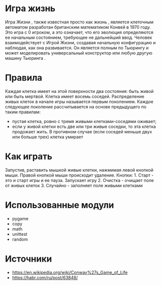 # Игра жизнь
  Игра Жизни , также известная просто как жизнь , является клеточным автоматом разработан британским математиком Конвей в 1970 году. Это игра с 0 игроком, а это означает, что его эволюция определяются ее начальным состоянием, требующее не дальнейший ввод. Человек взаимодействует с Игрой Жизни, создавая начальную конфигурацию и наблюдая, как она развивается. Он является полным по Тьюрингу и может моделировать универсальный конструктор или любую другую машину Тьюринга .

# Правила
  Каждая клетка имеет на этой поверхности два состояния: быть живой или быть мертвой. Клетка имеет восемь соседей. Распределение живых клеток в начале игры называется первым поколением. Каждое следующее поколение рассчитывается на основе предыдущего по таким правилам:
  - пустая клетка, ровно с тремя живыми клетками-соседями оживает;
  - если у живой клетки есть две или три живые соседки, то эта клетка продожает жить. В противном случае (если соседей меньше двух или больше трех) клетка умирает

# Как играть
  Запустив, раставить мышкой живые клетки, нажмимая левой кнопкой мыши. Правой кнопкой мыши происходит удаление.
  Кнопки:
    1. Старт - это и старт игры и ее пауза. Запускает игру
    2. Очистка - очищает поле от живых клеток
    3. Случайно - заполняет поле живыми клетками    

# Использованные модули
  - pygame
  - copy
  - math
  - unittest
  - random

# Источники
  - https://en.wikipedia.org/wiki/Conway%27s_Game_of_Life
  - https://habr.com/ru/post/63848/

